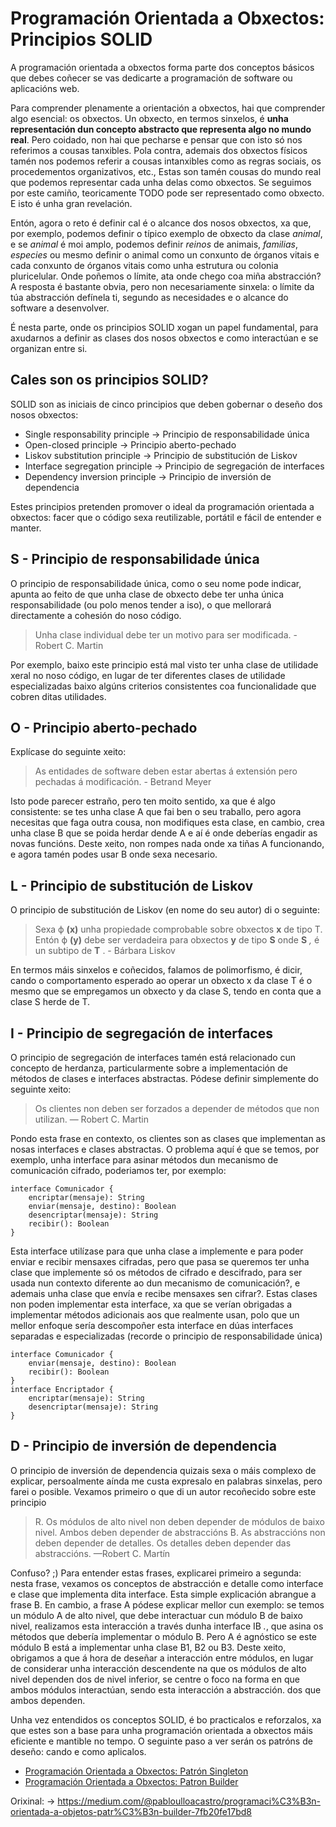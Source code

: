 # Programación Orientada a Obxectos: Principios SOLID

A programación orientada a obxectos forma parte dos conceptos básicos que debes coñecer se vas dedicarte a programación de software ou aplicacións web.

Para comprender plenamente a orientación a obxectos, hai que comprender algo esencial: os obxectos. Un obxecto, en termos sinxelos, é **unha representación dun concepto abstracto que representa algo no mundo real**. Pero coidado, non hai que pecharse e pensar que con isto só nos referimos a cousas tanxibles. Pola contra, ademais dos obxectos físicos tamén nos podemos referir a cousas intanxibles como as regras sociais, os procedementos organizativos, etc., Estas son tamén cousas do mundo real que podemos representar cada unha delas como obxectos. Se seguimos por este camiño, teoricamente TODO pode ser representado como obxecto. E isto é unha gran revelación.

Entón, agora o reto é definir cal é o alcance dos nosos obxectos, xa que, por exemplo, podemos definir o típico exemplo de obxecto da clase *animal*, e se *animal* é moi amplo, podemos definir *reinos* de animais, *familias*, *especies* ou mesmo definir o animal como un conxunto de órganos vitais e cada conxunto de órganos vitais como unha estrutura ou colonia pluricelular. Onde poñemos o límite, ata onde chego coa miña abstracción? A resposta é bastante obvia, pero non necesariamente sinxela: o límite da túa abstracción defínela ti, segundo as necesidades e o alcance do software a desenvolver.

É nesta parte, onde os principios SOLID xogan un papel fundamental, para axudarnos a definir as clases dos nosos obxectos e como interactúan e se organizan entre si.

## Cales son os principios SOLID?

SOLID son as iniciais de cinco principios que deben gobernar o deseño dos nosos obxectos:

- Single responsability principle &rarr; Principio de responsabilidade única
- Open-closed principle &rarr; Principio aberto-pechado
- Liskov substitution principle &rarr;  Principio de substitución de Liskov
- Interface segregation principle &rarr;  Principio de segregación de interfaces
- Dependency inversion principle &rarr;  Principio de inversión de dependencia

Estes principios pretenden promover o ideal da programación orientada a obxectos: facer que o código sexa reutilizable, portátil e fácil de entender e manter.

## S - Principio de responsabilidade única

O principio de responsabilidade única, como o seu nome pode indicar, apunta ao feito de que unha clase de obxecto debe ter unha única responsabilidade (ou polo menos tender a iso), o que mellorará directamente a cohesión do noso código.

> Unha clase individual debe ter un motivo para ser modificada.
> \- Robert C. Martin

Por exemplo, baixo este principio está mal visto ter unha clase de utilidade xeral no noso código, en lugar de ter diferentes clases de utilidade especializadas baixo algúns criterios consistentes coa funcionalidade que cobren ditas utilidades.

## O - Principio aberto-pechado

Explícase do seguinte xeito:

> As entidades de software deben estar abertas á extensión pero pechadas á modificación.
> \- Betrand Meyer

Isto pode parecer estraño, pero ten moito sentido, xa que é algo consistente: se tes unha clase A que fai ben o seu traballo, pero agora necesitas que faga outra cousa, non modifiques esta clase, en cambio, crea unha clase B que se poida herdar dende A e aí é onde deberías engadir as novas funcións. Deste xeito, non rompes nada onde xa tiñas A funcionando, e agora tamén podes usar B onde sexa necesario.

## L - Principio de substitución de Liskov

O principio de substitución de Liskov (en nome do seu autor) di o seguinte:

> Sexa ϕ **(x)** unha propiedade comprobable sobre obxectos **x** de tipo T. Entón ϕ **(y)** debe ser verdadeira para obxectos **y** de tipo **S** onde **S** *,* é un subtipo de **T** .
> \- Bárbara Liskov

En termos máis sinxelos e coñecidos, falamos de polimorfismo, é dicir, cando o comportamento esperado ao operar un obxecto x da clase T é o mesmo que se empregamos un obxecto y da clase S, tendo en conta que a clase S herde de T.

## I - Principio de segregación de interfaces

O principio de segregación de interfaces tamén está relacionado cun concepto de herdanza, particularmente sobre a implementación de métodos de clases e interfaces abstractas. Pódese definir simplemente do seguinte xeito:

> Os clientes non deben ser forzados a depender de métodos que non utilizan.
> — Robert C. Martin

Pondo esta frase en contexto, os clientes son as clases que implementan as nosas interfaces e clases abstractas. O problema aquí é que se temos, por exemplo, unha interface para asinar métodos dun mecanismo de comunicación cifrado, poderiamos ter, por exemplo:

```
interface Comunicador {
    encriptar(mensaje): String
    enviar(mensaje, destino): Boolean
    desencriptar(mensaje): String
    recibir(): Boolean
}
```

Esta interface utilízase para que unha clase a implemente e para poder enviar e recibir mensaxes cifradas, pero que pasa se queremos ter unha clase que implemente só os métodos de cifrado e descifrado, para ser usada nun contexto diferente ao dun mecanismo de comunicación?, e ademais unha clase que envía e recibe mensaxes sen cifrar?. Estas clases non poden implementar esta interface, xa que se verían obrigadas a implementar métodos adicionais aos que realmente usan, polo que un mellor enfoque sería descompoñer esta interface en dúas interfaces separadas e especializadas (recorde o principio de responsabilidade única)

```
interface Comunicador {
    enviar(mensaje, destino): Boolean
    recibir(): Boolean
}
interface Encriptador {
    encriptar(mensaje): String
    desencriptar(mensaje): String
}
```

## D - Principio de inversión de dependencia

O principio de inversión de dependencia quizais sexa o máis complexo de explicar, persoalmente aínda me custa expresalo en palabras sinxelas, pero farei o posible. Vexamos primeiro o que di un autor recoñecido sobre este principio

> R. Os módulos de alto nivel non deben depender de módulos de baixo nivel. Ambos deben depender de abstraccións
> B. As abstraccións non deben depender de detalles. Os detalles deben depender das abstraccións.
> —Robert C. Martín

Confuso? ;) Para entender estas frases, explicarei primeiro a segunda: nesta frase, vexamos os conceptos de abstracción e detalle como interface e clase que implementa dita interface. Esta simple explicación abrangue a frase B. En cambio, a frase A pódese explicar mellor cun exemplo: se temos un módulo A de alto nivel, que debe interactuar cun módulo B de baixo nivel, realizamos esta interacción a través dunha interface IB *.*, que asina os métodos que debería implementar o módulo B. Pero A é agnóstico se este módulo B está a implementar unha clase B1, B2 ou B3. Deste xeito, obrigamos a que á hora de deseñar a interacción entre módulos, en lugar de considerar unha interacción descendente na que os módulos de alto nivel dependen dos de nivel inferior, se centre o foco na forma en que ambos módulos interactúan, sendo esta interacción a abstracción. dos que ambos dependen.

Unha vez entendidos os conceptos SOLID, é bo practicalos e reforzalos, xa que estes son a base para unha programación orientada a obxectos máis eficiente e mantible no tempo. O seguinte paso a ver serán os patróns de deseño: cando e como aplicalos.

- [Programación Orientada a Obxectos: Patrón Singleton](https://medium.com/@pabloulloacastro/programación-orientada-a-objetos-patrón-singleton-423e2755614b)
- [Programación Orientada a Obxectos: Patron Builder](https://medium.com/@pabloulloacastro/programación-orientada-a-objetos-patrón-builder-7fb20fe17bd8)

Orixinal: 
&rarr; https://medium.com/@pabloulloacastro/programaci%C3%B3n-orientada-a-objetos-patr%C3%B3n-builder-7fb20fe17bd8